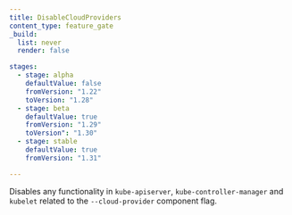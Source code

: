 ```yaml
---
title: DisableCloudProviders
content_type: feature_gate
_build:
  list: never
  render: false

stages:
  - stage: alpha
    defaultValue: false
    fromVersion: "1.22"
    toVersion: "1.28"
  - stage: beta 
    defaultValue: true
    fromVersion: "1.29"    
    toVersion": "1.30"
  - stage: stable
    defaultValue: true
    fromVersion: "1.31"

---
```

Disables any functionality in `kube-apiserver`,
`kube-controller-manager` and `kubelet` related to the `--cloud-provider`
component flag.

